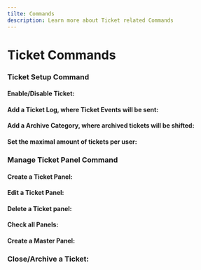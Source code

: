 ```yaml
---
tilte: Commands
description: Learn more about Ticket related Commands
---
```

# Ticket Commands

### Ticket Setup Command

#### Enable/Disable Ticket:
<command message = "%tsetup enable/disable" slash = "/ticket setup enable/disable" description = "Enables/Disables the Ticket System, which ables you to create Ticket Panels" permissions = "ADMINISTRATOR"/>

#### Add a Ticket Log, where Ticket Events will be sent:
<command message = "%tsetup log <#channel>" slash = "/ticket setup log [channel]" description = "Adds the mentioned Channel as Ticket Log, where the upcoming Ticket Events will be sent." permissions = "ADMINISTRATOR"/>


#### Add a Archive Category, where archived tickets will be shifted:
<command message = "%tsetup archivecategory <#category>" slash = "/ticket setup archivecategory [category]" description = "Adds the mentioned Category as Archive Category, where the archived Channels will be moved" permissions = "ADMINISTRATOR"/>

#### Set the maximal amount of tickets per user:
<command message = "%tsetup maxtickets <number>" slash = "/ticket setup maxtickets [number]" description = "Sets the maximal amount of Tickets, which can be created by the User" permissions = "ADMINISTRATOR"/>

### Manage Ticket Panel Command

#### Create a Ticket Panel:
<command message = "%panel create <panelname>" slash="/ticket panel create [panelname]" description="Creates a Ticket Panel with the provided Name and guides you through a Setup for the Customization" permissions ="ADMINISTRATOR"/>

#### Edit a Ticket Panel:
<command message = "%panel edit <panelname>" slash="/ticket panel edit [panelname]" description="Edits a Ticket Panel with the provided Name and guides you through a Setup for the Customization" permissions ="ADMINISTRATOR"/>

#### Delete a Ticket panel:
<command message = "%panel delete <panelname>" slash="/ticket panel delete [panelname] " description="Deletes the Ticket Panel with the given Name. Get a List of Panels with /panel all" permissions ="ADMINISTRATOR"/>

#### Check all Panels:
<command message = "%panel all" slash="/ticket panel all" description="Gives you a list of all Ticket Panels" permissions ="ADMINISTRATOR"/>

#### Create a Master Panel:
<command message = "%panel master <#channel>" slash="/ticket panel master [channel]" description="Creates a Master Panel, which contains all existing Ticket Panels." permissions ="ADMINISTRATOR"/>

### Close/Archive a Ticket:
<command message = "%close" slash="/ticket close" description="Gives you the Manage Ticket Message for transcripting, archiving & delete the Channel" permissions ="TICKET_ROLE_ACCESS"/>
